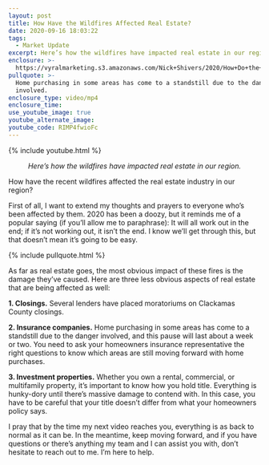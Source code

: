 ```yaml
---
layout: post
title: How Have the Wildfires Affected Real Estate?
date: 2020-09-16 18:03:22
tags:
  - Market Update
excerpt: Here’s how the wildfires have impacted real estate in our region.
enclosure: >-
  https://vyralmarketing.s3.amazonaws.com/Nick+Shivers/2020/How+Do+the+Fires+Affect+Local+Real+Estate.mp4
pullquote: >-
  Home purchasing in some areas has come to a standstill due to the danger
  involved.
enclosure_type: video/mp4
enclosure_time:
use_youtube_image: true
youtube_alternate_image:
youtube_code: RIMP4fwioFc
---
```


{% include youtube.html %}

<p style="text-align: center;"><em>Here’s how the wildfires have impacted real estate in our region.</em></p>

How have the recent wildfires affected the real estate industry in our region?&nbsp;

First of all, I want to extend my thoughts and prayers to everyone who’s been affected by them. 2020 has been a doozy, but it reminds me of a popular saying (if you’ll allow me to paraphrase): It will all work out in the end; if it’s not working out, it isn’t the end. I know we’ll get through this, but that doesn’t mean it’s going to be easy.

{% include pullquote.html %}

As far as real estate goes, the most obvious impact of these fires is the damage they’ve caused. Here are three less obvious aspects of real estate that are being affected as well:

**1\. Closings.** Several lenders have placed moratoriums on Clackamas County closings.

**2\. Insurance companies.** Home purchasing in some areas has come to a standstill due to the danger involved, and this pause will last about a week or two. You need to ask your homeowners insurance representative the right questions to know which areas are still moving forward with home purchases.&nbsp;

**3\. Investment properties.** Whether you own a rental, commercial, or multifamily property, it’s important to know how you hold title. Everything is hunky-dory until there’s massive damage to contend with. In this case, you have to be careful that your title doesn’t differ from what your homeowners policy says.&nbsp;

I pray that by the time my next video reaches you, everything is as back to normal as it can be. In the meantime, keep moving forward, and if you have questions or there’s anything my team and I can assist you with, don’t hesitate to reach out to me. I’m here to help.